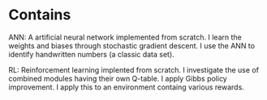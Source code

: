 # Contains
ANN: A artificial neural network implemented from scratch. I learn the weights and biases through stochastic gradient descent. I use the ANN to identify handwritten numbers (a classic data set). 

RL: Reinforcement learning implented from scratch. I investigate the use of combined modules having their own Q-table. I apply Gibbs policy improvement. I apply this to an environment containg various rewards.  
